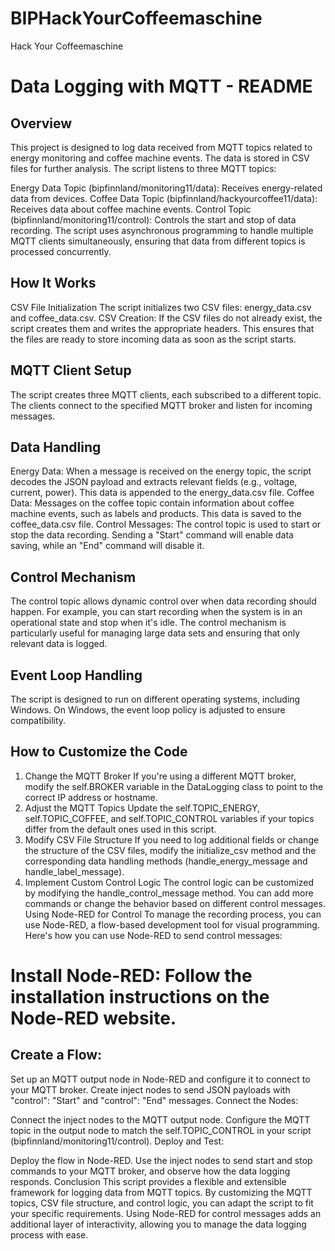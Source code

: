 # BIPHackYourCoffeemaschine
Hack Your Coffeemaschine
# Data Logging with MQTT - README
## Overview
This project is designed to log data received from MQTT topics related to energy monitoring and coffee machine events. The data is stored in CSV files for further analysis. The script listens to three MQTT topics:

Energy Data Topic (bipfinnland/monitoring11/data): Receives energy-related data from devices.
Coffee Data Topic (bipfinnland/hackyourcoffee11/data): Receives data about coffee machine events.
Control Topic (bipfinnland/monitoring11/control): Controls the start and stop of data recording.
The script uses asynchronous programming to handle multiple MQTT clients simultaneously, ensuring that data from different topics is processed concurrently.

## How It Works
CSV File Initialization
The script initializes two CSV files: energy_data.csv and coffee_data.csv.
CSV Creation: If the CSV files do not already exist, the script creates them and writes the appropriate headers. This ensures that the files are ready to store incoming data as soon as the script starts.
## MQTT Client Setup
The script creates three MQTT clients, each subscribed to a different topic.
The clients connect to the specified MQTT broker and listen for incoming messages.
## Data Handling
Energy Data: When a message is received on the energy topic, the script decodes the JSON payload and extracts relevant fields (e.g., voltage, current, power). This data is appended to the energy_data.csv file.
Coffee Data: Messages on the coffee topic contain information about coffee machine events, such as labels and products. This data is saved to the coffee_data.csv file.
Control Messages: The control topic is used to start or stop the data recording. Sending a "Start" command will enable data saving, while an "End" command will disable it.
## Control Mechanism
The control topic allows dynamic control over when data recording should happen. For example, you can start recording when the system is in an operational state and stop when it's idle.
The control mechanism is particularly useful for managing large data sets and ensuring that only relevant data is logged.
## Event Loop Handling
The script is designed to run on different operating systems, including Windows. On Windows, the event loop policy is adjusted to ensure compatibility.
## How to Customize the Code
1. Change the MQTT Broker
If you're using a different MQTT broker, modify the self.BROKER variable in the DataLogging class to point to the correct IP address or hostname.
2. Adjust the MQTT Topics
Update the self.TOPIC_ENERGY, self.TOPIC_COFFEE, and self.TOPIC_CONTROL variables if your topics differ from the default ones used in this script.
3. Modify CSV File Structure
If you need to log additional fields or change the structure of the CSV files, modify the initialize_csv method and the corresponding data handling methods (handle_energy_message and handle_label_message).
4. Implement Custom Control Logic
The control logic can be customized by modifying the handle_control_message method. You can add more commands or change the behavior based on different control messages.
Using Node-RED for Control
To manage the recording process, you can use Node-RED, a flow-based development tool for visual programming. Here's how you can use Node-RED to send control messages:

# Install Node-RED: Follow the installation instructions on the Node-RED website.

## Create a Flow:

Set up an MQTT output node in Node-RED and configure it to connect to your MQTT broker.
Create inject nodes to send JSON payloads with "control": "Start" and "control": "End" messages.
Connect the Nodes:

Connect the inject nodes to the MQTT output node.
Configure the MQTT topic in the output node to match the self.TOPIC_CONTROL in your script (bipfinnland/monitoring11/control).
Deploy and Test:

Deploy the flow in Node-RED.
Use the inject nodes to send start and stop commands to your MQTT broker, and observe how the data logging responds.
Conclusion
This script provides a flexible and extensible framework for logging data from MQTT topics. By customizing the MQTT topics, CSV file structure, and control logic, you can adapt the script to fit your specific requirements. Using Node-RED for control messages adds an additional layer of interactivity, allowing you to manage the data logging process with ease.
